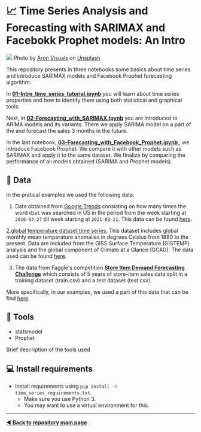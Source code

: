 # :chart_with_upwards_trend: Time Series Analysis and Forecasting with SARIMAX and Facebokk Prophet models: An Intro

![](https://github.com/dpbac/mkb-time-series-tutorial/blob/master/images/aron-visuals-BXOXnQ26B7o-unsplash.jpg)
Photo by <a href="https://unsplash.com/@aronvisuals?utm_source=unsplash&utm_medium=referral&utm_content=creditCopyText">Aron Visuals</a> on <a href="https://unsplash.com/@aronvisuals?utm_source=unsplash&utm_medium=referral&utm_content=creditCopyText">Unsplash</a>
  

This repository presents in three notebooks some basics about time series and introduce SARIMAX models and Facebook Prophet forecasting algorithm.

In **[01-Intro_time_series_tutorial.ipynb](https://github.com/MKB-Datalab/time-series-analysis-with-SARIMAX-and-Prophet/blob/master/notebooks/01-Intro_time_series_tutorial.ipynb)** you will learn about time series properties and how to identify them using both statistical and graphical tools.

Next, in **[02-Forecasting_with_SARIMAX.ipynb](https://github.com/MKB-Datalab/time-series-analysis-with-SARIMAX-and-Prophet/blob/master/notebooks/02-Forecasting_with_SARIMAX.ipynb)** you are introduced to ARIMA models and its variants. There we apply SARIMA model on a part of the and forecast the sales 3 months in the future.

In the last notebook, **[03-Forecasting_with_Facebook_Prophet.ipynb ](https://github.com/MKB-Datalab/time-series-analysis-with-SARIMAX-and-Prophet/blob/master/notebooks/03-Forecasting_with_Facebook_Prophet.ipynb)**, we introduce Facebook Prophet. We compare it with other models such as SARIMAX and apply it to the same dataset. We finalize by comparing the performance of all models obtained (SARIMA and Prophet models).

## :file_folder: Data

In the pratical examples we used the following data:

1. Data obtained from [Google Trends](https://trends.google.com/trends/) consisting on how many times the word `diet` was searched in US in the period from the week starting at `2016-03-27` till week starting at `2021-03-21`. This data can be found [here](https://github.com/dpbac/mkb-time-series-tutorial/blob/master/data/raw/time-series/multiTimeline_diet.csv).

2.[global temperature dataset time series](https://datahub.io/core/global-temp#data). This dataset includes global monthly mean temperature anomalies in degrees Celsius from 1880 to the present. Data are included from the GISS Surface Temperature (GISTEMP) analysis and the global component of Climate at a Glance (GCAG). The data used can be found [here](https://github.com/dpbac/mkb-time-series-tutorial/blob/master/data/raw/time-series/monthly_csv.csv).

3. The data from Faggle's competition [**Store Item Demand Forecasting Challenge**](https://www.kaggle.com/c/demand-forecasting-kernels-only) which consists of 5 years of store-item sales data split in a training dataset (train.csv) and a test dataset (test.csv). 

More specifically, in our examples, we used a part of this data that can be find [here](https://github.com/dpbac/mkb-time-series-tutorial/blob/master/data/processed/sales_store_2_item_28.csv).



## :wrench: Tools

- statsmodel
- Prophet

Brief description of the tools used

## :computer: Install requirements
* Install requirements using `pip install -r time_series_requirements.txt`.
  * Make sure you use Python 3.
  * You may want to use a virtual environment for this.

-------------------------------------
[:arrow_backward: **Back to repository main page**](https://github.com/dpbac/test_mkb_knowledge_repo)